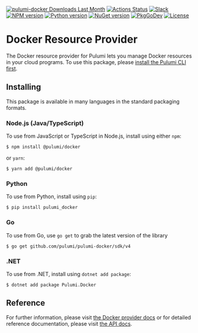 [![pulumi-docker Downloads Last Month](https://assets.piptrends.com/get-last-month-downloads-badge/pulumi-docker.svg 'pulumi-docker Downloads Last Month by pip Trends')](https://piptrends.com/package/pulumi-docker)
[![Actions Status](https://github.com/pulumi/pulumi-docker/workflows/master/badge.svg)](https://github.com/pulumi/pulumi-docker/actions)
[![Slack](http://www.pulumi.com/images/docs/badges/slack.svg)](https://slack.pulumi.com)
[![NPM version](https://badge.fury.io/js/%40pulumi%2Fdocker.svg)](https://www.npmjs.com/package/@pulumi/docker)
[![Python version](https://badge.fury.io/py/pulumi-docker.svg)](https://pypi.org/project/pulumi-docker)
[![NuGet version](https://badge.fury.io/nu/pulumi.docker.svg)](https://badge.fury.io/nu/pulumi.docker)
[![PkgGoDev](https://pkg.go.dev/badge/github.com/pulumi/pulumi-docker/sdk/v3/go)](https://pkg.go.dev/github.com/pulumi/pulumi-docker/sdk/v3/go)
[![License](https://img.shields.io/npm/l/%40pulumi%2Fpulumi.svg)](https://github.com/pulumi/pulumi-docker/blob/master/LICENSE)

# Docker Resource Provider

The Docker resource provider for Pulumi lets you manage Docker resources in your cloud programs. To use
this package, please [install the Pulumi CLI first](https://pulumi.io/).

## Installing

This package is available in many languages in the standard packaging formats.

### Node.js (Java/TypeScript)

To use from JavaScript or TypeScript in Node.js, install using either `npm`:

    $ npm install @pulumi/docker

or `yarn`:

    $ yarn add @pulumi/docker

### Python

To use from Python, install using `pip`:

    $ pip install pulumi_docker

### Go

To use from Go, use `go get` to grab the latest version of the library

    $ go get github.com/pulumi/pulumi-docker/sdk/v4

### .NET

To use from .NET, install using `dotnet add package`:

    $ dotnet add package Pulumi.Docker

## Reference

For further information, please visit [the Docker provider docs](https://www.pulumi.com/docs/intro/cloud-providers/docker) or for detailed reference documentation, please visit [the API docs](https://www.pulumi.com/docs/reference/pkg/docker).
